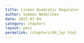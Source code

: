 ```yaml
---
title: Linear Quadratic Regulator
author: Simeon Nedelchev
date: 2022-01-04
category: chapters
layout: post
permalink: /chapters/04_lqr.html
---
```



